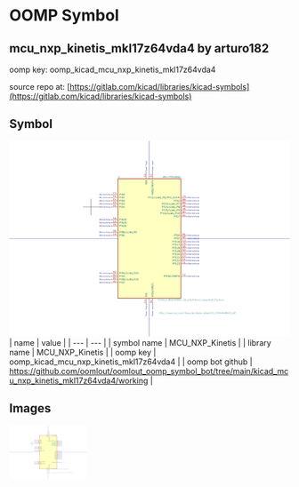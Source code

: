 # OOMP Symbol  
## mcu_nxp_kinetis_mkl17z64vda4  by arturo182  
  
oomp key: oomp_kicad_mcu_nxp_kinetis_mkl17z64vda4  
  
source repo at: [https://gitlab.com/kicad/libraries/kicad-symbols](https://gitlab.com/kicad/libraries/kicad-symbols)  
## Symbol  
  
[![working.png](working_600.png)](working.png)  
| name | value | 
| --- | --- | 
| symbol name | MCU_NXP_Kinetis | 
| library name | MCU_NXP_Kinetis | 
| oomp key | oomp_kicad_mcu_nxp_kinetis_mkl17z64vda4 | 
| oomp bot github | https://github.com/oomlout/oomlout_oomp_symbol_bot/tree/main/kicad_mcu_nxp_kinetis_mkl17z64vda4/working | 
## Images  
  
[![working.png](working_140.png)](working.png)  
